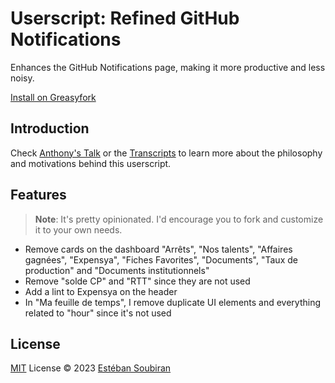 # Userscript: Refined GitHub Notifications

Enhances the GitHub Notifications page, making it more productive and less noisy.

[Install on Greasyfork](https://greasyfork.org/en/scripts/461320-refined-github-notifications)

## Introduction

Check [Anthony's Talk](https://youtu.be/gu-0b6KCf80) or the [Transcripts](https://antfu.me/posts/manage-github-notifcations-2023) to learn more about the philosophy and motivations behind this userscript.

## Features

> **Note**: It's pretty opinionated. I'd encourage you to fork and customize it to your own needs.

- Remove cards on the dashboard "Arrêts", "Nos talents", "Affaires gagnées", "Expensya", "Fiches Favorites", "Documents", "Taux de production" and "Documents institutionnels"
- Remove "solde CP" and "RTT" since they are not used
- Add a lint to Expensya on the header
- In "Ma feuille de temps", I remove duplicate UI elements and everything related to "hour" since it's not used

## License

[MIT](./LICENSE) License © 2023 [Estéban Soubiran](https://github.com/barbapapazes)
